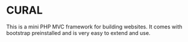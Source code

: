 # CURAL
This is a mini PHP MVC framework for building websites. It comes with bootstrap preinstalled and is very easy to extend and use.



